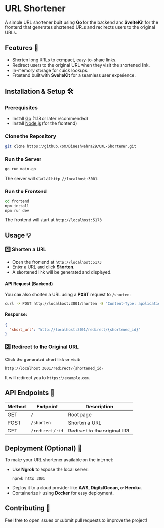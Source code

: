 # URL Shortener

A simple URL shortener built using **Go** for the backend and **SvelteKit** for the frontend that generates shortened URLs and redirects users to the original URLs.

## Features 🚀
- Shorten long URLs to compact, easy-to-share links.
- Redirect users to the original URL when they visit the shortened link.
- In-memory storage for quick lookups.
- Frontend built with **SvelteKit** for a seamless user experience.

## Installation & Setup 🛠️

### Prerequisites
- Install [Go](https://go.dev/doc/install) (1.18 or later recommended)
- Install [Node.js](https://nodejs.org/) (for the frontend)

### Clone the Repository
```sh
git clone https://github.com/DineshNehra29/URL-Shortener.git

```

### Run the Server
```sh
go run main.go
```

The server will start at `http://localhost:3001`.

### Run the Frontend
```sh
cd frontend
npm install
npm run dev
```
The frontend will start at `http://localhost:5173`.

## Usage 💡
### 1️⃣ Shorten a URL
- Open the frontend at `http://localhost:5173`.
- Enter a URL and click **Shorten**.
- A shortened link will be generated and displayed.

#### API Request (Backend)
You can also shorten a URL using a **POST** request to `/shorten`:
```sh
curl -X POST http://localhost:3001/shorten -H "Content-Type: application/json" -d '{"url": "https://example.com"}'
```
#### Response:
```json
{
  "short_url": "http://localhost:3001/redirect/{shortened_id}"
}
```

### 2️⃣ Redirect to the Original URL
Click the generated short link or visit:
```
http://localhost:3001/redirect/{shortened_id}
```
It will redirect you to `https://example.com`.

## API Endpoints 🔗
| Method | Endpoint         | Description                 |
|--------|----------------|-----------------------------|
| GET    | `/`            | Root page                  |
| POST   | `/shorten`     | Shorten a URL              |
| GET    | `/redirect/:id` | Redirect to the original URL |

## Deployment (Optional) 🚢
To make your URL shortener available on the internet:
- Use **Ngrok** to expose the local server:
  ```sh
  ngrok http 3001
  ```
- Deploy it to a cloud provider like **AWS, DigitalOcean, or Heroku**.
- Containerize it using **Docker** for easy deployment.

## Contributing 🤝
Feel free to open issues or submit pull requests to improve the project!



